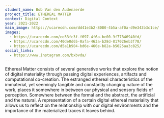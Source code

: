 ```yaml
---
student_name: Bob Van den Audenaerde
project_title: ETHEREAL MATTER
context: Digital Context
year: 2021-2022
main_image: https://ucarecdn.com/dd41e3b2-8080-4b5a-af0a-d9e343b3c1ce/
images:
  - https://ucarecdn.com/ce33fc3f-f697-4f6a-be00-9f77846940fd/
  - https://ucarecdn.com/40de0d65-0afa-463a-b28d-817026eb3f78/
  - https://ucarecdn.com/d5a1b904-bd6e-460e-b82a-b5025aa3c825/
social_links:
  - https://www.instagram.com/bxbvda/
---
```

Ethereal Matter consists of several generative works that explore the notion of digital materiality through passing digital experiences, artifacts and computational co-creation. The estranged ethereal characteristics of the immaterial, yet seemingly tangible and constantly changing nature of the work, places it somewhere in between our physical and sensory fields of perception. Somewhere between the formal and the abstract, the artificial and the natural. A representation of a certain digital ethereal materiality that allows us to reflect on the relationship with our digital environments and the importance of the materialized traces it leaves behind.